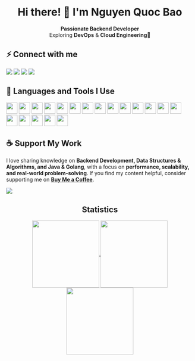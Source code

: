 

<h1 align="center">Hi there! 👋 I'm Nguyen Quoc Bao</h1>

<p align="center">
  <strong>Passionate Backend Developer</strong> <br>
  Exploring <strong>DevOps</strong> & <strong>Cloud Engineering</strong>🚀  
</p>



<h2>⚡️ Connect with me</h2>
<div align="left"> 
  <a href="mailto:qbhoalu@gmail.com" target="_blank"><img src="https://img.shields.io/badge/Gmail-D14836?style=for-the-badge&logo=gmail&logoColor=white"></a>
  <a href="https://www.facebook.com/baonguyen888/" target="_blank"><img src="https://img.shields.io/badge/Facebook-1877F2?style=for-the-badge&logo=facebook&logoColor=white"></a>
  <a href="https://www.hackerrank.com/qbhoalu" target="_blank"><img src="https://img.shields.io/badge/HackerRank-2EC866?style=for-the-badge&logo=hackerrank&logoColor=white"></a>
  <a href="https://www.leetcode.com/qbhoalu" target="_blank"><img src="https://img.shields.io/badge/LeetCode-FFA116?style=for-the-badge&logo=leetcode&logoColor=white"></a>
</div>

<h2>🚀 Languages and Tools I Use</h2>
<p>
  <a href="https://www.java.com/"><img src="https://cdn.jsdelivr.net/gh/devicons/devicon/icons/java/java-original.svg" height="30"></a>
  <a href="https://go.dev/"><img src="https://cdn.jsdelivr.net/gh/devicons/devicon/icons/go/go-original.svg" height="30"></a>
  <a href="https://developer.mozilla.org/en-US/docs/Web/JavaScript"><img src="https://cdn.jsdelivr.net/gh/devicons/devicon/icons/javascript/javascript-original.svg" height="30"></a>
  <a href="https://www.typescriptlang.org/"><img src="https://cdn.jsdelivr.net/gh/devicons/devicon/icons/typescript/typescript-original.svg" height="30"></a>
  <a href="https://www.python.org/"><img src="https://cdn.jsdelivr.net/gh/devicons/devicon/icons/python/python-original.svg" height="30"></a>
  <a href="https://spring.io/"><img src="https://cdn.jsdelivr.net/gh/devicons/devicon/icons/spring/spring-original.svg" height="30"></a>
  <a href="https://nodejs.org/"><img src="https://cdn.jsdelivr.net/gh/devicons/devicon/icons/nodejs/nodejs-original.svg" height="30"></a>
    <a href="https://reactjs.org/"><img src="https://cdn.jsdelivr.net/gh/devicons/devicon/icons/react/react-original.svg" height="30"></a>
  <a href="https://flutter.dev/"><img src="https://cdn.jsdelivr.net/gh/devicons/devicon/icons/flutter/flutter-original.svg" height="30"></a>
  <a href="https://kafka.apache.org/"><img src="https://cdn.jsdelivr.net/gh/devicons/devicon/icons/apachekafka/apachekafka-original.svg" height="30"></a>
  <a href="https://www.mongodb.com/"><img src="https://cdn.jsdelivr.net/gh/devicons/devicon/icons/mongodb/mongodb-original.svg" height="30"></a>
  <a href="https://www.mysql.com/"><img src="https://cdn.jsdelivr.net/gh/devicons/devicon/icons/mysql/mysql-original.svg" height="30"></a>
  <a href="https://www.postgresql.org/"><img src="https://cdn.jsdelivr.net/gh/devicons/devicon/icons/postgresql/postgresql-original.svg" height="30"></a>
  <a href="https://www.elastic.co/"><img src="https://cdn.jsdelivr.net/gh/devicons/devicon/icons/elasticsearch/elasticsearch-original.svg" height="30"></a>
   <a href="https://redis.io/"><img src="https://cdn.jsdelivr.net/gh/devicons/devicon/icons/redis/redis-original.svg" height="30"></a>
  <a href="https://www.docker.com/"><img src="https://cdn.jsdelivr.net/gh/devicons/devicon/icons/docker/docker-original.svg" height="30"></a>
  <a href="https://www.gnu.org/software/bash/"><img src="https://cdn.jsdelivr.net/gh/devicons/devicon/icons/bash/bash-original.svg" height="30"></a>
  <a href="https://www.linux.org/"><img src="https://cdn.jsdelivr.net/gh/devicons/devicon/icons/linux/linux-original.svg" height="30"></a>
  <a href="https://git-scm.com/"><img src="https://cdn.jsdelivr.net/gh/devicons/devicon/icons/git/git-original.svg" height="30"></a>
</p>

<h2>☕ Support My Work</h2>
<p align="left">
  I love sharing knowledge on <strong>Backend Development, Data Structures & Algorithms, and Java & Golang</strong>,  
  with a focus on <strong>performance, scalability, and real-world problem-solving</strong>.  
  If you find my content helpful, consider supporting me on  
  <a href="https://www.buymeacoffee.com/yourusername" target="_blank"><strong>Buy Me a Coffee</strong></a>.
</p>



<img src="https://user-images.githubusercontent.com/73097560/115834477-dbab4500-a447-11eb-908a-139a6edaec5c.gif">
<h2 align="center">Statistics</h2>
<div align="center">
<a href="https://github.com/baonq888">
<img align="center" src="http://github-profile-summary-cards.vercel.app/api/cards/stats?username=baonq888&theme=2077" height="180em" />
<img align="center" src="http://github-profile-summary-cards.vercel.app/api/cards/productive-time?username=baonq888&theme=2077" height="180em" />
<img align="center" src="http://github-profile-summary-cards.vercel.app/api/cards/profile-details?username=baonq888&theme=2077" height="180em" />
</div>
